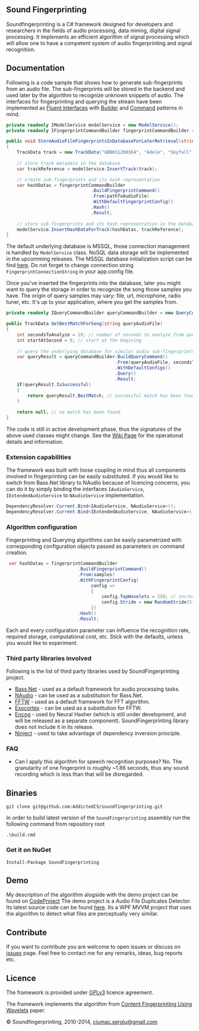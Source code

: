 ## Sound Fingerprinting

Soundfingerprinting is a C# framework designed for developers and researchers in the fields of audio processing, data mining, digital signal processing.  It implements an efficient algorithm of signal processing which will allow one to have a competent system of audio fingerprinting and signal recognition.

## Documentation

Following is a code sample that shows how to generate sub-fingerprints from an audio file. The sub-fingerprints will be stored in the backend and used later by the algorithm to recognize unknown snippets of audio. The interfaces for fingerprinting and querying the stream have been implemented as [Fluent Interfaces](http://martinfowler.com/bliki/FluentInterface.html) with [Builder](http://en.wikipedia.org/wiki/Builder_pattern) and [Command](http://en.wikipedia.org/wiki/Command_pattern) patterns in mind.
```csharp
private readonly IModelService modelService = new ModelService();
private readonly IFingerprintCommandBuilder fingerprintCommandBuilder = new FingerprintCommandBuilder();

public void StoreAudioFileFingerprintsInDatabaseForLaterRetrieval(string pathToAudioFile)
{
    TrackData track = new TrackData("GBBKS1200164", "Adele", "Skyfall", "Skyfall", 2012, 290);
	
    // store track metadata in the database
    var trackReference = modelService.InsertTrack(track);

    // create sub-fingerprints and its hash representation
    var hashDatas = fingerprintCommandBuilder
                                .BuildFingerprintCommand()
                                .From(pathToAudioFile)
                                .WithDefaultFingerprintConfig()
                                .Hash()
                                .Result;
								
    // store sub-fingerprints and its hash representation in the database 
    modelService.InsertHashDataForTrack(hashDatas, trackReference);
}
```
The default underlying database is MSSQL, those connection management is handled by <code>ModelService</code> class. NoSQL data storage will be implemented in the upcomming releases. The MSSQL database initialization script can be find [here](src/Scripts/DBScript.sql). Do not forget to change connection string <code>FingerprintConnectionString</code> in your app.config file.

Once you've inserted the fingerprints into the database, later you might want to query the storage in order to recognize the song those samples you have. The origin of query samples may vary: file, url, microphone, radio tuner, etc. It's up to your application, where you get the samples from.
```csharp
private readonly IQueryCommandBuilder queryCommandBuilder = new QueryCommandBuilder();

public TrackData GetBestMatchForSong(string queryAudioFile)
{
    int secondsToAnalyze = 10; // number of seconds to analyze from query file
    int startAtSecond = 0; // start at the begining
	
    // query the underlying database for similar audio sub-fingerprints
    var queryResult = queryCommandBuilder.BuildQueryCommand()
                                         .From(queryAudioFile, secondsToAnalyze, startAtSecond)
                                         .WithDefaultConfigs()
                                         .Query()
                                         .Result;
    if(queryResult.IsSuccessful)
    {
        return queryResult.BestMatch; // successful match has been found
    }
	
    return null; // no match has been found
}
```
The code is still in active development phase, thus the signatures of the above used classes might change.
See the [Wiki Page](https://github.com/AddictedCS/soundfingerprinting/wiki) for the operational details and information. 

### Extension capabilities
The framework was built with loose coupling in mind thus all components involved in fingerprinting can be easily substituted. If you would like to switch from Bass.Net library to NAudio because of licencing concerns, you can do it by simply binding the interfaces <code>IAudioService</code>, <code>IExtendedAudioService</code> to <code>NAudioService</code> implementation.
```csharp
DependencyResolver.Current.Bind<IAudioService, NAudioService>();
DependencyResolver.Current.Bind<IExtendedAudioService, NAudioService>();
```
### Algorithm configuration
Fingerprinting and Querying algorithms can be easily parametrized with corresponding configuration objects passed as parameters on command creation.

```csharp
 var hashDatas = fingerprintCommandBuilder
                           .BuildFingerprintCommand()
                           .From(samples)
                           .WithFingerprintConfig(
	                            config =>
	                            {
	                                config.TopWavelets = 250; // increase number of top wavelets
	                                config.Stride = new RandomStride(512, 256); // stride between sub-fingerprints
	                            })
                           .Hash()
                           .Result;
```
Each and every configuration parameter can influence the recognition rate, required storage, computational cost, etc. Stick with the defaults, unless you would like to experiment. 

### Third party libraries involved
Following is the list of third party libraries used by SoundFingerprinting project.
* [Bass.Net](http://www.un4seen.com/) - used as a default framework for audio processing tasks.
* [NAudio](http://naudio.codeplex.com/) - can be used as a substitution for Bass.Net. 
* [FFTW](http://www.fftw.org/) - used as a default framework for FFT algorithm.
* [Exocortex](http://www.exocortex.org/dsp/) - can be used as a substitution for FFTW.
* [Encog](http://www.heatonresearch.com/encog) - used by Neural Hasher (which is still under development, and will be released as a separate component). SoundFingerprinting library does not include it in its release.
* [Ninject](http://www.ninject.org/) - used to take advantage of dependency inversion principle.

### FAQ
- Can I apply this algorithm for speech recognition purposes?
No. The granularity of one fingerprint is roughly ~1.86 seconds, thus any sound recording which is less than that will be disregarded.

## Binaries
    git clone git@github.com:AddictedCS/soundfingerprinting.git
    
In order to build latest version of the <code>SoundFingerprinting</code> assembly run the following command from repository root

    .\build.cmd
### Get it on NuGet

    Install-Package SoundFingerprinting

## Demo
My description of the algorithm alogside with the demo project can be found on [CodeProject](http://www.codeproject.com/Articles/206507/Duplicates-detector-via-audio-fingerprinting)
The demo project is a Audio File Duplicates Detector. Its latest source code can be found [here](src/Soundfingerprinting.DuplicatesDetector). Its a WPF MVVM project that uses the algorithm to detect what files are perceptually very similar.

## Contribute
If you want to contribute you are welcome to open issues or discuss on [issues](https://github.com/AddictedCS/soundfingerprinting/issues) page. Feel free to contact me for any remarks, ideas, bug reports etc. 

## Licence
The framework is provided under [GPLv3](http://www.gnu.org/licenses/gpl.html) licence agreement.

The framework implements the algorithm from [Content Fingerprinting Using Wavelets](http://www.nhchau.com/files/cvmp_BalujaCovell.A4color.pdf) paper.

&copy; Soundfingerprinting, 2010-2014, ciumac.sergiu@gmail.com


